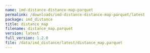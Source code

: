 ```yaml
---
name: imd-distance-distance-map-parquet
permalink: /downloads/imd-distance-distance-map-parquet/latest
package: imd_distance
title: distance_map
filename: distance_map.parquet
version: latest
full_version: 1.2.0
file: /data/imd_distance/latest/distance_map.parquet
---
```

